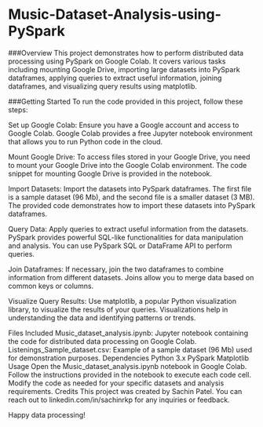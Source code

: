 # Music-Dataset-Analysis-using-PySpark
###Overview
This project demonstrates how to perform distributed data processing using PySpark on Google Colab. It covers various tasks including mounting Google Drive, importing large datasets into PySpark dataframes, applying queries to extract useful information, joining dataframes, and visualizing query results using matplotlib.

###Getting Started
To run the code provided in this project, follow these steps:

Set up Google Colab: Ensure you have a Google account and access to Google Colab. Google Colab provides a free Jupyter notebook environment that allows you to run Python code in the cloud.

Mount Google Drive: To access files stored in your Google Drive, you need to mount your Google Drive into the Google Colab environment. The code snippet for mounting Google Drive is provided in the notebook.

Import Datasets: Import the datasets into PySpark dataframes. The first file is a sample dataset (96 Mb), and the second file is a smaller dataset (3 MB). The provided code demonstrates how to import these datasets into PySpark dataframes.

Query Data: Apply queries to extract useful information from the datasets. PySpark provides powerful SQL-like functionalities for data manipulation and analysis. You can use PySpark SQL or DataFrame API to perform queries.

Join Dataframes: If necessary, join the two dataframes to combine information from different datasets. Joins allow you to merge data based on common keys or columns.

Visualize Query Results: Use matplotlib, a popular Python visualization library, to visualize the results of your queries. Visualizations help in understanding the data and identifying patterns or trends.

Files Included
Music_dataset_analysis.ipynb: Jupyter notebook containing the code for distributed data processing on Google Colab.
Listenings_Sample_dataset.csv: Example of a sample dataset (96 Mb) used for demonstration purposes.
Dependencies
Python 3.x
PySpark
Matplotlib
Usage
Open the Music_dataset_analysis.ipynb notebook in Google Colab.
Follow the instructions provided in the notebook to execute each code cell.
Modify the code as needed for your specific datasets and analysis requirements.
Credits
This project was created by Sachin Patel. You can reach out to linkedin.com/in/sachinrkp for any inquiries or feedback.

Happy data processing!
